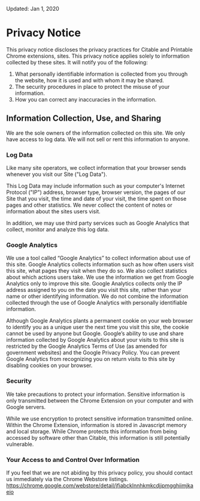 Updated: Jan 1, 2020
# Privacy Notice
This privacy notice discloses the privacy practices for Citable and Printable Chrome extensions, sites. This privacy notice applies solely to information collected by these sites. It will notify you of the following:
1. What personally identifiable information is collected from you through the website, how it is used and with whom it may be shared.
2. The security procedures in place to protect the misuse of your information.
3. How you can correct any inaccuracies in the information.

## Information Collection, Use, and Sharing
We are the sole owners of the information collected on this site. We only have access to log data. We will not sell or rent this information to anyone.

### Log Data
Like many site operators, we collect information that your browser sends whenever you visit our Site ("Log Data").

This Log Data may include information such as your computer's Internet Protocol ("IP") address, browser type, browser version, the pages of our Site that you visit, the time and date of your visit, the time spent on those pages and other statistics. We never collect the content of notes or information about the sites users visit.

In addition, we may use third party services such as Google Analytics that collect, monitor and analyze this log data.

### Google Analytics
We use a tool called “Google Analytics” to collect information about use of this site. Google Analytics collects information such as how often users visit this site, what pages they visit when they do so. We also collect statistics about which actions users take. We use the information we get from Google Analytics only to improve this site. Google Analytics collects only the IP address assigned to you on the date you visit this site, rather than your name or other identifying information. We do not combine the information collected through the use of Google Analytics with personally identifiable information.

Although Google Analytics plants a permanent cookie on your web browser to identify you as a unique user the next time you visit this site, the cookie cannot be used by anyone but Google. Google’s ability to use and share information collected by Google Analytics about your visits to this site is restricted by the Google Analytics Terms of Use (as amended for government websites) and the Google Privacy Policy. You can prevent Google Analytics from recognizing you on return visits to this site by disabling cookies on your browser.

### Security
We take precautions to protect your information. Sensitive information is only transmitted between the Chrome Extension on your computer and with Google servers.

While we use encryption to protect sensitive information transmitted online. Within the Chrome Extension, information is stored in Javascript memory and local storage. While Chrome protects this information from being accessed by software other than Citable, this information is still potentially vulnerable.

### Your Access to and Control Over Information
If you feel that we are not abiding by this privacy policy, you should contact us immediately via the Chrome Webstore listings. https://chrome.google.com/webstore/detail/jfiabcklnnhkmkcdjjpmgghiimjkaeio
<!-- https://chrome.google.com/webstore/detail/printable/jihmnnkhocjgfhnffpigaachefmnelfg -->
